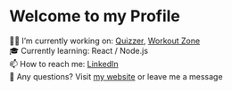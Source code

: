 # Welcome to my Profile
👨‍💻 I’m currently working on: <a href="https://github.com/Ju7ii/Quizzer">Quizzer</a>, <a href="https://github.com/Ju7ii/workout-zone">Workout Zone</a><br>
🎓 Currently learning: React / Node.js <br>
📫 How to reach me: <a href="https://www.linkedin.com/in/julian-rok/">LinkedIn</a><br>
💬 Any questions? Visit <a href="https://julianrok.de">my website</a> or leave me a message<br>
